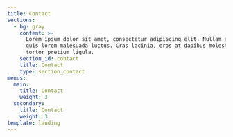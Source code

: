 ```yaml
---
title: Contact
sections:
  - bg: gray
    content: >-
      Lorem ipsum dolor sit amet, consectetur adipiscing elit. Nullam a metus
      quis lorem malesuada luctus. Cras lacinia, eros at dapibus molestie, risus
      tortor pretium ligula.
    section_id: contact
    title: Contact
    type: section_contact
menus:
  main:
    title: Contact
    weight: 3
  secondary:
    title: Contact
    weight: 3
template: landing
---
```


